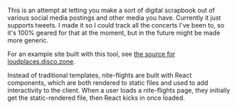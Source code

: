 This is an attempt at letting you make a sort of digital scrapbook out of various social media postings and other media you have. Currently it just supports tweets. I made it so I could track all the concerts I've been to, so it's 100% geared for that at the moment, but in the future might be made more generic.

For an example site built with this tool, see [the source for loudplaces.disco.zone](https://github.com/thomasboyt/loudplaces.disco.zone).

Instead of traditional templates, nite-flights are built with React components, which are both rendered to static files and used to add interactivity to the client. When a user loads a nite-flights page, they initially get the static-rendered file, then React kicks in once loaded.
